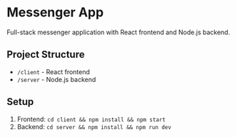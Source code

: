 # Messenger App

Full-stack messenger application with React frontend and Node.js backend.

## Project Structure
- `/client` - React frontend
- `/server` - Node.js backend

## Setup
1. Frontend: `cd client && npm install && npm start`
2. Backend: `cd server && npm install && npm run dev`
